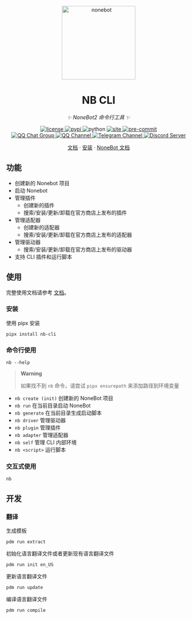 <!-- markdownlint-disable MD033 MD041 -->
<p align="center">
  <a href="https://cli.nonebot.dev/"><img src="https://cli.nonebot.dev/logo.png" width="200" height="200" alt="nonebot"></a>
</p>

<div align="center">

# NB CLI

_✨ NoneBot2 命令行工具 ✨_

</div>

<p align="center">
  <a href="https://raw.githubusercontent.com/nonebot/nb-cli/master/LICENSE">
    <img src="https://img.shields.io/github/license/nonebot/nb-cli" alt="license">
  </a>
  <a href="https://pypi.python.org/pypi/nb-cli">
    <img src="https://img.shields.io/pypi/v/nb-cli" alt="pypi">
  </a>
  <img src="https://img.shields.io/badge/python-3.8+-blue" alt="python">
  <a href="https://github.com/nonebot/nb-cli/actions/workflows/website-deploy.yml">
    <img src="https://github.com/nonebot/nb-cli/actions/workflows/website-deploy.yml/badge.svg?branch=master&event=push" alt="site"/>
  </a>
  <a href="https://results.pre-commit.ci/latest/github/nonebot/nb-cli/master">
    <img src="https://results.pre-commit.ci/badge/github/nonebot/nb-cli/master.svg" alt="pre-commit" />
  </a>
  <br />
  <a href="https://jq.qq.com/?_wv=1027&k=5OFifDh">
    <img src="https://img.shields.io/badge/QQ%E7%BE%A4-768887710-orange?style=flat-square" alt="QQ Chat Group">
  </a>
  <a href="https://qun.qq.com/qqweb/qunpro/share?_wv=3&_wwv=128&appChannel=share&inviteCode=7b4a3&appChannel=share&businessType=9&from=246610&biz=ka">
    <img src="https://img.shields.io/badge/QQ%E9%A2%91%E9%81%93-NoneBot-5492ff?style=flat-square" alt="QQ Channel">
  </a>
  <a href="https://t.me/botuniverse">
    <img src="https://img.shields.io/badge/telegram-botuniverse-blue?style=flat-square" alt="Telegram Channel">
  </a>
  <a href="https://discord.gg/VKtE6Gdc4h">
    <img src="https://discordapp.com/api/guilds/847819937858584596/widget.png?style=shield" alt="Discord Server">
  </a>
</p>

<p align="center">
  <a href="https://cli.nonebot.dev/">文档</a>
  ·
  <a href="https://cli.nonebot.dev/docs/guide/installation">安装</a>
  ·
  <a href="https://nonebot.dev/">NoneBot 文档</a>
</p>

## 功能

- 创建新的 Nonebot 项目
- 启动 Nonebot
- 管理插件
  - 创建新的插件
  - 搜索/安装/更新/卸载在官方商店上发布的插件
- 管理适配器
  - 创建新的适配器
  - 搜索/安装/更新/卸载在官方商店上发布的适配器
- 管理驱动器
  - 搜索/安装/更新/卸载在官方商店上发布的驱动器
- 支持 CLI 插件和运行脚本

## 使用

完整使用文档请参考 [文档](https://cli.nonebot.dev/)。

### 安装

使用 pipx 安装

```shell
pipx install nb-cli
```

### 命令行使用

```shell
nb --help
```

> **Warning**
>
> 如果找不到 `nb` 命令，请尝试 `pipx ensurepath` 来添加路径到环境变量

- `nb create (init)` 创建新的 NoneBot 项目
- `nb run` 在当前目录启动 NoneBot
- `nb generate` 在当前目录生成启动脚本
- `nb driver` 管理驱动器
- `nb plugin` 管理插件
- `nb adapter` 管理适配器
- `nb self` 管理 CLI 内部环境
- `nb <script>` 运行脚本

### 交互式使用

```shell
nb
```

## 开发

### 翻译

生成模板

```shell
pdm run extract
```

初始化语言翻译文件或者更新现有语言翻译文件

```shell
pdm run init en_US
```

更新语言翻译文件

```shell
pdm run update
```

编译语言翻译文件

```shell
pdm run compile
```
